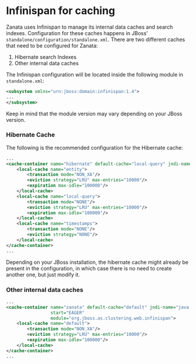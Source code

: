 # Infinispan for caching

Zanata uses Infinispan to manage its internal data caches and search indexes. Configuration for these caches happens in JBoss' `standalone/configuration/standalone.xml`. There are two different caches that need to be configured for Zanata:

1. Hibernate search Indexes
1. Other internal data caches

The Infinispan configuration will be located inside the following module in `standalone.xml`:

```xml
<subsystem xmlns="urn:jboss:domain:infinispan:1.4">
...
</subsystem>
```

Keep in mind that the module version may vary depending on your JBoss version.

### Hibernate Cache

The following is the recommended configuration for the Hibernate cache:

```xml
...
<cache-container name="hibernate" default-cache="local-query" jndi-name="java:jboss/infinispan/container/hibernate" start="EAGER" module="org.jboss.as.jpa.hibernate:4">
    <local-cache name="entity">
        <transaction mode="NON_XA"/>
        <eviction strategy="LRU" max-entries="10000"/>
        <expiration max-idle="100000"/>
   	</local-cache>
    <local-cache name="local-query">
        <transaction mode="NONE"/>
        <eviction strategy="LRU" max-entries="10000"/>
        <expiration max-idle="100000"/>
    </local-cache>
    <local-cache name="timestamps">
        <transaction mode="NONE"/>
        <eviction strategy="NONE"/>
    </local-cache>
</cache-container>
...
```

Depending on your JBoss installation, the hibernate cache might already be present in the configuration, in which case there is no need to create another one, but just modify it.

### Other internal data caches

```xml
...
<cache-container name="zanata" default-cache="default" jndi-name="java:jboss/infinispan/container/zanata" 
                 start="EAGER" 
                 module="org.jboss.as.clustering.web.infinispan">
    <local-cache name="default">
        <transaction mode="NON_XA"/>
        <eviction strategy="LRU" max-entries="10000"/>
        <expiration max-idle="100000"/>
    </local-cache>
</cache-container>
...
```
